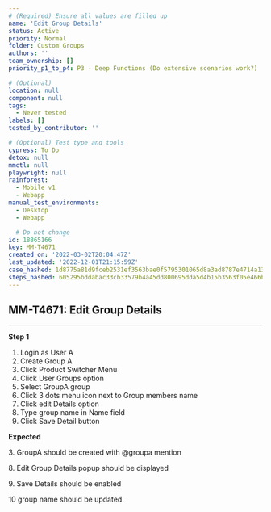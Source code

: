 ```yaml
---
# (Required) Ensure all values are filled up
name: 'Edit Group Details'
status: Active
priority: Normal
folder: Custom Groups
authors: ''
team_ownership: []
priority_p1_to_p4: P3 - Deep Functions (Do extensive scenarios work?)

# (Optional)
location: null
component: null
tags:
  - Never tested
labels: []
tested_by_contributor: ''

# (Optional) Test type and tools
cypress: To Do
detox: null
mmctl: null
playwright: null
rainforest:
  - Mobile v1
  - Webapp
manual_test_environments:
  - Desktop
  - Webapp

  # Do not change
id: 18865166
key: MM-T4671
created_on: '2022-03-02T20:04:47Z'
last_updated: '2022-12-01T21:15:59Z'
case_hashed: 1d8775a81d9fceb2531ef3563bae0f5795301065d8a3ad8787e4714a13319db41cf13080906c304b53b880cb01af5a30
steps_hashed: 605295bddabac33cb33579b4a45dd800695dda5d4b15b3563f05e466be58fed40359b864a2189a868a3147205081ca22
---
```


<!-- (Auto-generated) Based on frontmatter's "key" and "name" -->

## MM-T4671: Edit Group Details

---

**Step 1**

1. Login as User A
2. Create Group A
3. Click Product Switcher Menu
4. Click User Groups option
5. Select GroupA group
6. Click 3 dots menu icon next to Group members name
7. Click edit Details option
8. Type group name in Name field
9. Click Save Detail button

**Expected**

3\. GroupA should be created with @groupa mention

8\. Edit Group Details popup should be displayed

9\. Save Details should be enabled

10 group name should be updated.
